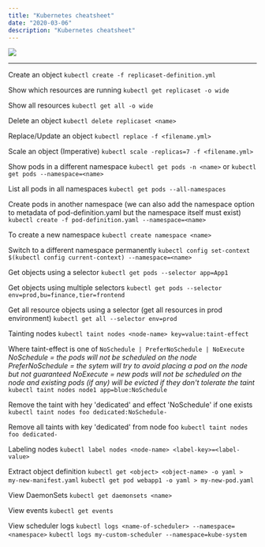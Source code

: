 ```yaml
---
title: "Kubernetes cheatsheet"
date: "2020-03-06"
description: "Kubernetes cheatsheet"
---
```


![][k8s]

---

Create an object
`kubectl create -f replicaset-definition.yml`

Show which resources are running
`kubectl get replicaset -o wide`

Show all resources
`kubectl get all -o wide`

Delete an object
`kubectl delete replicaset <name>`

Replace/Update an object
`kubectl replace -f <filename.yml>`

Scale an object (Imperative)
`kubectl scale -replicas=7 -f <filename.yml>`

Show pods in a different namespace
`kubectl get pods -n <name>` or `kubectl get pods --namespace=<name>`

List all pods in all namespaces
`kubectl get pods --all-namespaces`

Create pods in another namespace (we can also add the namespace option to metadata of pod-definition.yaml but the namespace itself must exist)
`kubectl create -f pod-definition.yaml --namespace=<name>`

To create a new namespace
`kubectl create namespace <name>`

Switch to a different namespace permanently
`kubectl config set-context $(kubectl config current-context) --namespace=<name>`

Get objects using a selector
`kubectl get pods --selector app=App1`

Get objects using multiple selectors
`kubectl get pods --selector env=prod,bu=finance,tier=frontend` 

Get all resource objects using a selector (get all resources in prod environment)
`kubectl get all --selector env=prod`

Tainting nodes
`kubectl taint nodes <node-name> key=value:taint-effect`

Where taint-effect is one of `NoSchedule | PreferNoSchedule | NoExecute`
*NoSchedule = the pods will not be scheduled on the node*
*PreferNoSchedule = the sytem will try to avoid placing a pod on the node but not guaranteed*
*NoExecute = new pods will not be scheduled on the node and existing pods (if any) will be evicted if they don't tolerate the taint*
`kubectl taint nodes node1 app=blue:NoSchedule`

Remove the taint with hey 'dedicated' and effect 'NoSchedule' if one exists
`kubectl taint nodes foo dedicated:NoSchedule-`

Remove all taints with key 'dedicated' from node foo
`kubectl taint nodes foo dedicated-`

Labeling nodes
`kubectl label nodes <node-name> <label-key>=<label-value>`

Extract object definition
`kubectl get <object> <object-name> -o yaml > my-new-manifest.yaml`
`kubectl get pod webapp1 -o yaml > my-new-pod.yaml`

View DaemonSets
`kubectl get daemonsets <name>`

View events
`kubectl get events`

View scheduler logs
`kubectl logs <name-of-scheduler> --namespace=<namespace>`
`kubectl logs my-custom-scheduler --namespace=kube-system`




[k8s]: https://images.unsplash.com/photo-1494412651409-8963ce7935a7?ixlib=rb-1.2.1&ixid=eyJhcHBfaWQiOjEyMDd9&auto=format&fit=crop&w=1500&q=80